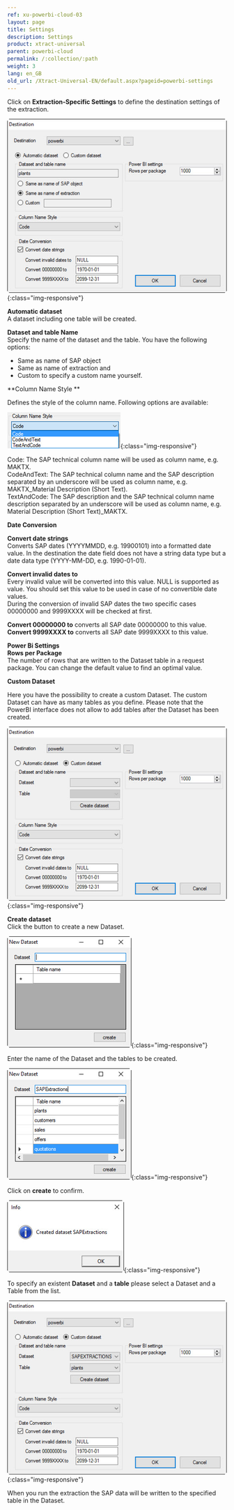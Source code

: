 ```yaml
---
ref: xu-powerbi-cloud-03
layout: page
title: Settings
description: Settings
product: xtract-universal
parent: powerbi-cloud
permalink: /:collection/:path
weight: 3
lang: en_GB
old_url: /Xtract-Universal-EN/default.aspx?pageid=powerbi-settings
---
```


Click on **Extraction-Specific Settings** to define the destination settings of the extraction.

![powerbi-settings](/img/content/powerbi-settings.jpg){:class="img-responsive"}

**Automatic dataset** <br>
A dataset including one table will be created.  

**Dataset and table Name**<br>
Specify the name of the dataset and the table. You have the following options:
- Same as name of SAP object
- Same as name of extraction and
- Custom to specify a custom name yourself.

**Column Name Style **

Defines the style of the column name. Following options are available: 

![Ex-Spec-Settings-Makt-ColumnName](/img/content/Ex-Spec-Settings-Makt-ColumnName.jpg){:class="img-responsive"}

Code: The SAP technical column name will be used as column name, e.g. MAKTX.<br>
CodeAndText: The SAP technical column name and the SAP description separated by an underscore will be used as column name, e.g. MAKTX_Material Description (Short Text).<br>
TextAndCode: The SAP description and the SAP technical column name description separated by an underscore will be used as column name, e.g. Material Description (Short Text)_MAKTX.


**Date Conversion** 

**Convert date strings**<br> 
Converts SAP dates (YYYYMMDD, e.g. 19900101) into a formatted date value. In the destination the date field does not have a string data type but a date data type (YYYY-MM-DD, e.g. 1990-01-01). 

**Convert invalid dates to** <br>
Every invalid value will be converted into this value. NULL is supported as value. 
You should set this value to be used in case of no convertible date values.  
During the conversion of invalid SAP dates the two specific cases 00000000 and 9999XXXX will be checked at first. 

**Convert 00000000 to** converts all SAP date 00000000 to this value. <br>
**Convert 9999XXXX to** converts all SAP date 9999XXXX to this value.

**Power Bi Settings** <br>
**Rows per Package** <br>
The number of rows that are written to the Dataset table in a request package.
You can change the default value to find an optimal value. 

**Custom Dataset** 

Here you have the possibility to create a custom Dataset.
The custom Dataset can have as many tables as you define.
Please note that the PowerBI interface does not allow to add tables after the Dataset has been created. 

![powerbi-settings-custom-01](/img/content/powerbi-settings-custom-01.jpg){:class="img-responsive"}

**Create dataset**<br>
Click the button to create a new Dataset. 

![powerbi-settings-custom-02](/img/content/powerbi-settings-custom-02.jpg){:class="img-responsive"}

Enter the name of the Dataset and the tables to be created. 

![powerbi-settings-custom-03](/img/content/powerbi-settings-custom-03.jpg){:class="img-responsive"}

Click on **create** to confirm.

![powerbi-settings-custom-04](/img/content/powerbi-settings-custom-04.jpg){:class="img-responsive"}

To specify an existent **Dataset** and a **table** please select a Dataset and a Table from the list.  

![powerbi-settings-custom-05](/img/content/powerbi-settings-custom-05.jpg){:class="img-responsive"}

When you run the extraction the SAP data will be written to the specified table in the Dataset. 